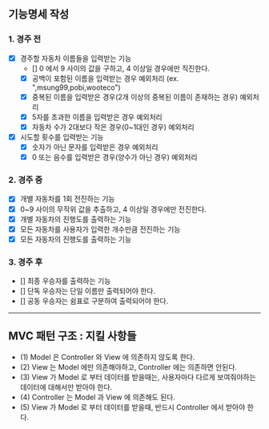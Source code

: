
## 기능명세 작성

### 1. 경주 전
- [X] 경주할 자동차 이름들을 입력받는 기능
  - [] 0 에서 9 사이의 값을 구하고, 4 이상일 경우에만 직진한다.
  - [X] 공백이 포함된 이름을 입력받는 경우 예외처리 (ex. ",msung99,pobi,wooteco")
  - [X] 중복된 이름을 입력받은 경우(2개 이상의 중복된 이름이 존재하는 경우) 예외처리
  - [X] 5자를 초과한 이름을 입력받은 경우 예외처리
  - [X] 자동차 수가 2대보다 작은 경우(0~1대인 경우) 예외처리
- [X] 시도할 횟수를 입력받는 기능
  - [X] 숫자가 아닌 문자를 입력받은 경우 예외처리
  - [X] 0 또는 음수를 입력받은 경우(양수가 아닌 경우) 예외처리

### 2. 경주 중
- [X] 개별 자동차를 1회 전진하는 기능
 - [X] 0~9 사이의 무작위 값을 추출하고, 4 이상일 경우에만 전진한다.
- [X] 개별 자동차의 진행도를 출력하는 기능
- [X] 모든 자동차를 사용자가 입력한 개수만큼 전진하는 기능
- [X] 모든 자동차의 진행도를 출력하는 기능

### 3. 경주 후
- [] 최종 우승자를 출력하는 기능
 - [] 단독 우승자는 단일 이름만 출력되어야 한다.
 - [] 공동 우승자는 쉼표로 구분하여 출력되어야 한다.

---

## MVC 패턴 구조 : 지킬 사항들
- (1) Model 은 Controller 와 View 에 의존하지 않도록 한다.
- (2) View 는 Model 에만 의존해야하고, Controller 에는 의존하면 안된다.
- (3) View 가 Model 로 부터 데이터를 받을때는, 사용자마다 다르게 보여줘야하는 데이터에 대해서만 받아야 한다.
- (4) Controller 는 Model 과 View 에 의존해도 된다.
- (5) View 가 Model 로 부터 데이터를 받을때, 반드시 Controller 에서 받아야 한다.